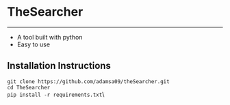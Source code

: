 # TheSearcher

---

- A tool built with python
- Easy to use

## Installation Instructions

`git clone https://github.com/adamsa09/theSearcher.git`\
`cd TheSearcher`\
`pip install -r requirements.txt`\
